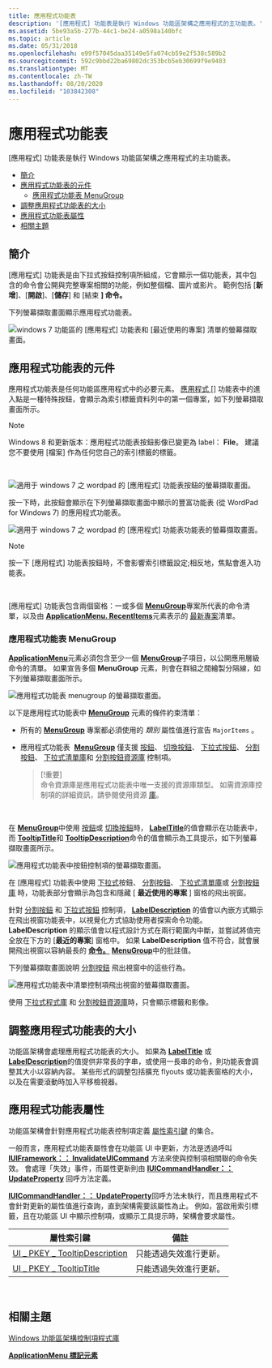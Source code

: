 ```yaml
---
title: 應用程式功能表
description: '[應用程式] 功能表是執行 Windows 功能區架構之應用程式的主功能表。'
ms.assetid: 5be93a5b-277b-44c1-be24-a0598a140bfc
ms.topic: article
ms.date: 05/31/2018
ms.openlocfilehash: e99f57045daa35149e5fa074cb59e2f538c589b2
ms.sourcegitcommit: 592c9bbd22ba69802dc353bcb5eb30699f9e9403
ms.translationtype: MT
ms.contentlocale: zh-TW
ms.lasthandoff: 08/20/2020
ms.locfileid: "103842308"
---
```

# <a name="application-menu"></a>應用程式功能表

[應用程式] 功能表是執行 Windows 功能區架構之應用程式的主功能表。

-   [簡介](#introduction)
-   [應用程式功能表的元件](#components-of-the-application-menu)
    -   [應用程式功能表 MenuGroup](#application-menu-menugroup)
-   [調整應用程式功能表的大小](#sizing-the-application-menu)
-   [應用程式功能表屬性](#application-menu-properties)
-   [相關主題](#related-topics)

## <a name="introduction"></a>簡介

[應用程式] 功能表是由下拉式按鈕控制項所組成，它會顯示一個功能表，其中包含的命令會公開與完整專案相關的功能，例如整個檔、圖片或影片。 範例包括 [**新增**]、[**開啟**]、[**儲存**] 和 [結束 **] 命令。**

下列螢幕擷取畫面顯示應用程式功能表。

![windows 7 功能區的 [應用程式] 功能表和 [最近使用的專案] 清單的螢幕擷取畫面。](images/controls/recentitems.png)

## <a name="components-of-the-application-menu"></a>應用程式功能表的元件

應用程式功能表是任何功能區應用程式中的必要元素。 [應用程式 []](windowsribbon-controls-tab.md) 功能表中的進入點是一種特殊按鈕，會顯示為索引標籤資料列中的第一個專案，如下列螢幕擷取畫面所示。

> [!Note]  
> Windows 8 和更新版本：應用程式功能表按鈕影像已變更為 label： **File**。 建議您不要使用 [檔案] 作為任何您自己的索引標籤的標籤。

 

![適用于 windows 7 之 wordpad 的 [應用程式] 功能表按鈕的螢幕擷取畫面。](images/overviews/applicationmenu-button.png)

按一下時，此按鈕會顯示在下列螢幕擷取畫面中顯示的豐富功能表 (從 WordPad for Windows 7) 的應用程式功能表。

![適用于 windows 7 之 wordpad 的 [應用程式] 功能表功能表的螢幕擷取畫面。](images/overviews/applicationmenu-menu.png)

> [!Note]  
> 按一下 [應用程式] 功能表按鈕時，不會影響索引標籤設定;相反地，焦點會進入功能表。

 

[應用程式] 功能表包含兩個窗格：一或多個 [**MenuGroup**](windowsribbon-element-menugroup.md)專案所代表的命令清單，以及由 [**ApplicationMenu. RecentItems**](windowsribbon-element-applicationmenu-recentitems.md)元素表示的 [最新專案](windowsribbon-controls-recentitems.md)清單。

### <a name="application-menu-menugroup"></a>應用程式功能表 MenuGroup

[**ApplicationMenu**](windowsribbon-element-applicationmenu.md)元素必須包含至少一個 [**MenuGroup**](windowsribbon-element-menugroup.md)子項目，以公開應用層級命令的清單。 如果宣告多個 **MenuGroup** 元素，則會在群組之間繪製分隔線，如下列螢幕擷取畫面所示。

![應用程式功能表 menugroup 的螢幕擷取畫面。](images/overviews/applicationmenu-menugroup.png)

以下是應用程式功能表中 [**MenuGroup**](windowsribbon-element-menugroup.md) 元素的條件約束清單：

-   所有的 [**MenuGroup**](windowsribbon-element-menugroup.md) 專案都必須使用的 *類別* 屬性值進行宣告 `MajorItems` 。
-   應用程式功能表  [**MenuGroup**](windowsribbon-element-menugroup.md) 僅支援 [按鈕](windowsribbon-controls-button.md)、 [切換按鈕](windowsribbon-controls-togglebutton.md)、 [下拉式按鈕](windowsribbon-controls-dropdownbutton.md)、 [分割按鈕](windowsribbon-controls-splitbutton.md)、 [下拉式清單庫](windowsribbon-controls-dropdowngallery.md)和 [分割按鈕資源庫](windowsribbon-controls-splitbuttongallery.md) 控制項。
    > \[!重要\]  
    > 命令資源庫是應用程式功能表中唯一支援的資源庫類型。 如需資源庫控制項的詳細資訊，請參閱使用資源 [庫](./ribbon-controls-galleries.md)。

     

在 [**MenuGroup**](windowsribbon-element-menugroup.md)中使用 [按鈕](windowsribbon-controls-button.md)或 [切換按鈕](windowsribbon-controls-togglebutton.md)時， [**LabelTitle**](windowsribbon-element-command-labeltitle.md)的值會顯示在功能表中，而 [**TooltipTitle**](windowsribbon-element-command-tooltiptitle.md)和 [**TooltipDescription**](windowsribbon-element-command-tooltipdescription.md)命令的值會顯示為工具提示，如下列螢幕擷取畫面所示。

![應用程式功能表中按鈕控制項的螢幕擷取畫面。](images/overviews/applicationmenu-menubutton.png)

在 [應用程式] 功能表中使用 [下拉式](windowsribbon-controls-dropdownbutton.md)按鈕、 [分割按鈕](windowsribbon-controls-splitbutton.md)、 [下拉式清單庫](windowsribbon-controls-dropdowngallery.md)或 [分割按鈕庫](windowsribbon-controls-splitbuttongallery.md) 時，功能表部分會顯示為包含和隱藏 [ **最近使用的專案** ] 窗格的飛出視窗。

針對 [分割按鈕](windowsribbon-controls-splitbutton.md) 和 [下拉式按鈕](windowsribbon-controls-dropdownbutton.md) 控制項， [**LabelDescription**](windowsribbon-element-command-labeldescription.md) 的值會以內嵌方式顯示在飛出視窗功能表中，以視覺化方式協助使用者探索命令功能。 **LabelDescription** 的顯示值會以程式設計方式在兩行範圍內中斷，並嘗試將值完全放在下方的 [**最近的專案**] 窗格中。 如果 **LabelDescription** 值不符合，就會展開飛出視窗以容納最長的 [**命令。**](windowsribbon-element-command-comment.md) [**MenuGroup**](windowsribbon-element-menugroup.md)中的批註值。

下列螢幕擷取畫面說明 [分割按鈕](windowsribbon-controls-splitbutton.md) 飛出視窗中的這些行為。

![應用程式功能表中清單控制項飛出視窗的螢幕擷取畫面。](images/overviews/applicationmenu-menuflyout.png)

使用 [下拉式程式庫](windowsribbon-controls-dropdowngallery.md) 和 [分割按鈕資源庫](windowsribbon-controls-splitbuttongallery.md)時，只會顯示標籤和影像。

## <a name="sizing-the-application-menu"></a>調整應用程式功能表的大小

功能區架構會處理應用程式功能表的大小。 如果為 [**LabelTitle**](windowsribbon-element-command-labeltitle.md) 或 [**LabelDescription**](windowsribbon-element-command-labeldescription.md)的值提供非常長的字串，或使用一長串的命令，則功能表會調整其大小以容納內容。 某些形式的調整包括擴充 flyouts 或功能表窗格的大小，以及在需要滾動時加入平移檢視器。

## <a name="application-menu-properties"></a>應用程式功能表屬性

功能區架構會針對應用程式功能表控制項定義 [屬性索引鍵](windowsribbon-reference-properties.md) 的集合。

一般而言，應用程式功能表屬性會在功能區 UI 中更新，方法是透過呼叫 [**IUIFramework：： InvalidateUICommand**](/windows/desktop/api/uiribbon/nf-uiribbon-iuiframework-invalidateuicommand) 方法來使與控制項相關聯的命令失效。 會處理「失效」事件，而屬性更新則由 [**IUICommandHandler：： UpdateProperty**](/windows/desktop/api/uiribbon/nf-uiribbon-iuicommandhandler-updateproperty) 回呼方法定義。

[**IUICommandHandler：： UpdateProperty**](/windows/desktop/api/uiribbon/nf-uiribbon-iuicommandhandler-updateproperty)回呼方法未執行，而且應用程式不會針對更新的屬性值進行查詢，直到架構需要該屬性為止。 例如，當啟用索引標籤，且在功能區 UI 中顯示控制項，或顯示工具提示時，架構會要求屬性。



| 屬性索引鍵                                                                                     | 備註                                     |
|--------------------------------------------------------------------------------------------------|-------------------------------------------|
| [UI \_ PKEY \_ TooltipDescription](windowsribbon-reference-properties-uipkey-tooltipdescription.md) | 只能透過失效進行更新。 |
| [UI \_ PKEY \_ TooltipTitle](windowsribbon-reference-properties-uipkey-tooltiptitle.md)             | 只能透過失效進行更新。 |



 

## <a name="related-topics"></a>相關主題

<dl> <dt>

[Windows 功能區架構控制項程式庫](windowsribbon-controls-entry.md)
</dt> <dt>

[**ApplicationMenu 標記元素**](windowsribbon-element-applicationmenu.md)
</dt> </dl>

 

 